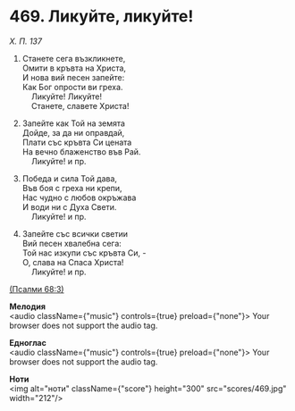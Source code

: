 # 469. Ликуйте, ликуйте!  

*Х. П. 137*  

1. Станете сега възкликнете,  
Омити в кръвта на Христа,  
И нова вий песен запейте:  
Как Бог опрости ви греха.  
    Ликуйте! Ликуйте!  
    Станете, славете Христа!  

2. Запейте как Той на земята  
Дойде, за да ни оправдай,  
Плати със кръвта Си цената  
На вечно блаженство във Рай.  
    Ликуйте! и пр.  

3. Победа и сила Той дава,  
Във боя с греха ни крепи,  
Нас чудно с любов окръжава  
И води ни с Духа Свети.  
    Ликуйте! и пр.  

4. Запейте със всички светии  
Вий песен хвалебна сега:  
Той нас изкупи със кръвта Си, -  
О, слава на Спаса Христа!  
    Ликуйте! и пр.  

[(Псалми 68:3)](http://biblia.bg/index.php?k=19&g=68&s=3)  

__Мелодия__  
<audio className={"music"} controls={true} preload={"none"}><source src="mp3/469.mp3" type="audio/mpeg"/>
Your browser does not support the audio tag.
</audio>  

__Едноглас__  
<audio className={"music"} controls={true} preload={"none"}><source src="transp/469.mp3" type="audio/mpeg"/>
Your browser does not support the audio tag.
</audio>  

__Ноти__  
<img alt="ноти" className={"score"} height="300" src="scores/469.jpg" width="212"/>
